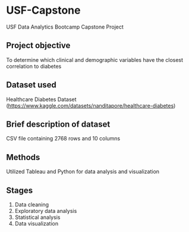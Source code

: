 # USF-Capstone
USF Data Analytics Bootcamp Capstone Project

## Project objective
To determine which clinical and demographic variables have the closest correlation to diabetes

## Dataset used
Healthcare Diabetes Dataset (https://www.kaggle.com/datasets/nanditapore/healthcare-diabetes)

## Brief description of dataset
CSV file containing 2768 rows and 10 columns

## Methods
Utilized Tableau and Python for data analysis and visualization

## Stages
1. Data cleaning
2. Exploratory data analysis
3. Statistical analysis
4. Data visualization

